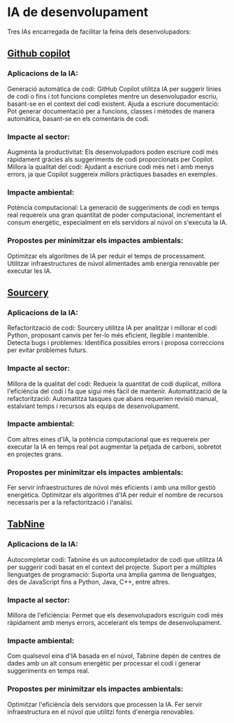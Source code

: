 # IA de desenvolupament
Tres IAs encarregada de facilitar la feina dels desenvolupadors:
## [Github copilot](https://github.com/features/copilot)
### Aplicacions de la IA:
Generació automàtica de codi: GitHub Copilot utilitza IA per suggerir línies de codi o fins i tot funcions completes mentre un desenvolupador escriu, basant-se en el context del codi existent.
Ajuda a escriure documentació: Pot generar documentació per a funcions, classes i mètodes de manera automàtica, basant-se en els comentaris de codi.
### Impacte al sector:
Augmenta la productivitat: Els desenvolupadors poden escriure codi més ràpidament gràcies als suggeriments de codi proporcionats per Copilot.
Millora la qualitat del codi: Ajudant a escriure codi més net i amb menys errors, ja que Copilot suggereix millors pràctiques basades en exemples.
### Impacte ambiental:
Potència computacional: La generació de suggeriments de codi en temps real requereix una gran quantitat de poder computacional, incrementant el consum energètic, especialment en els servidors al núvol on s'executa la IA.
### Propostes per minimitzar els impactes ambientals:
Optimitzar els algoritmes de IA per reduir el temps de processament.
Utilitzar infraestructures de núvol alimentades amb energia renovable per executar les IA.

## [Sourcery](https://sourcery.ai/)
### Aplicacions de la IA:
Refactorització de codi: Sourcery utilitza IA per analitzar i millorar el codi Python, proposant canvis per fer-lo més eficient, llegible i mantenible.
Detecta bugs i problemes: Identifica possibles errors i proposa correccions per evitar problemes futurs.
### Impacte al sector:
Millora de la qualitat del codi: Redueix la quantitat de codi duplicat, millora l'eficiència del codi i fa que sigui més fàcil de mantenir.
Automatització de la refactorització: Automatitza tasques que abans requerien revisió manual, estalviant temps i recursos als equips de desenvolupament.
### Impacte ambiental:
Com altres eines d'IA, la potència computacional que es requereix per executar la IA en temps real pot augmentar la petjada de carboni, sobretot en projectes grans.
### Propostes per minimitzar els impactes ambientals:
Fer servir infraestructures de núvol més eficients i amb una millor gestió energètica.
Optimitzar els algoritmes d'IA per reduir el nombre de recursos necessaris per a la refactorització i l'anàlisi.

## [TabNine](https://www.tabnine.com/)
### Aplicacions de la IA:
Autocompletar codi: Tabnine és un autocompletador de codi que utilitza IA per suggerir codi basat en el context del projecte.
Suport per a múltiples llenguatges de programació: Suporta una àmplia gamma de llenguatges, des de JavaScript fins a Python, Java, C++, entre altres.
### Impacte al sector:
Millora de l'eficiència: Permet que els desenvolupadors escriguin codi més ràpidament amb menys errors, accelerant els temps de desenvolupament.
### Impacte ambiental:
Com qualsevol eina d'IA basada en el núvol, Tabnine depèn de centres de dades amb un alt consum energètic per processar el codi i generar suggeriments en temps real.
### Propostes per minimitzar els impactes ambientals:
Optimitzar l'eficiència dels servidors que processen la IA.
Fer servir infraestructura en el núvol que utilitzi fonts d'energia renovables.


